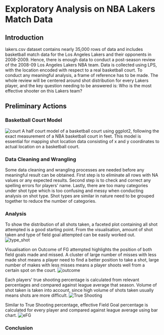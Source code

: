 # Exploratory Analysis on NBA Lakers Match Data

## Introduction
lakers.csv dataset contains nearly 35,000 rows of data and includes basketball match data for the Los Angeles Lakers and their opponents in 2008-2009. Hence, there is enough data to conduct a post-season review of the 2008-09 Los Angeles Lakers NBA team. Data is collected using LPS, with the location encoded with respect to a real basketball court. To conduct any meaningful analysis, a frame of reference has to be made. The whole review will be centered around shot distribution for every Lakers player, and the key question needing to be answered is: Who is the most effective shooter on this Lakers team?

## Preliminary Actions
### Basketball Court Model
![court](https://github.com/user-attachments/assets/a84013ef-a5e9-4379-9842-28f2d9912dd9)
A half court model of a basketball court using ggplot2, following the exact measurement of a NBA basketball court in feet. This model is essential for mapping shot location data consisting of x and y coordinates to actual location on a basketball court. 

### Data Cleaning and Wrangling
Some data cleaning and wrangling processes are needed before any meaningful result can be obtained. First step is to eliminate all rows with NA values or any expected results. Second step is to check and correct any spelling errors for players' name. Lastly, there are too many categories under shot type which is too confusing and messy when conducting analysis on shot type. Shot types are similar in nature need to be grouped together to reduce the number of categories.

### Analysis
To show the distribution of all shots taken, a faceted plot containing all shot attempted is a good starting point. From the visualisation, amount of shot taken and type of field goal attempted can be easily worked out.
![type_shot](https://github.com/user-attachments/assets/bd9f011b-2234-4729-9158-e929ebbc9853)

Visualisation on Outcome of FG attempted highlights the position of both field goals made and missed. A cluster of large number of misses with less made shot means a player need to find a better position to take a shot, large number of makes with less misses means a player shoots well from a certain spot on the court.
![outcome](https://github.com/user-attachments/assets/815764fd-af93-4038-915e-2e23568d4056)

Each players' true shooting percentage is calculated from relevant percentages and compared against league average that season. Volume of shot taken is taken into account, since high volume of shots taken usually means shots are more difficult.
![True Shooting](https://github.com/user-attachments/assets/ac4bb56e-d821-4021-8f2b-da6125faf5b8)

Similar to True Shooting percentage, effective Field Goal percentage is calculated for every player and compared against league average using bar chart.
![eFG](https://github.com/user-attachments/assets/2029e996-c00b-414b-90a6-b17efc98ba27)

### Conclusion
